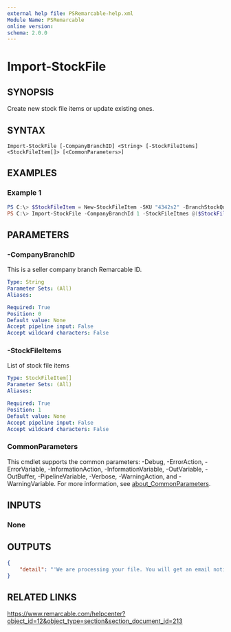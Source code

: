 ```yaml
---
external help file: PSRemarcable-help.xml
Module Name: PSRemarcable
online version:
schema: 2.0.0
---
```


# Import-StockFile

## SYNOPSIS
Create new stock file items or update existing ones.

## SYNTAX

```
Import-StockFile [-CompanyBranchID] <String> [-StockFileItems] <StockFileItem[]> [<CommonParameters>]
```

## EXAMPLES

### Example 1
```powershell
PS C:\> $StockFileItem = New-StockFileItem -SKU "4342s2" -BranchStockQuantity 90 -StockQuantity 546
PS C:\> Import-StockFile -CompanyBranchId 1 -StockFileItmes @($StockFileItem)
```

## PARAMETERS

### -CompanyBranchID
This is a seller company branch Remarcable ID.

```yaml
Type: String
Parameter Sets: (All)
Aliases:

Required: True
Position: 0
Default value: None
Accept pipeline input: False
Accept wildcard characters: False
```

### -StockFileItems
List of stock file items

```yaml
Type: StockFileItem[]
Parameter Sets: (All)
Aliases:

Required: True
Position: 1
Default value: None
Accept pipeline input: False
Accept wildcard characters: False
```

### CommonParameters
This cmdlet supports the common parameters: -Debug, -ErrorAction, -ErrorVariable, -InformationAction, -InformationVariable, -OutVariable, -OutBuffer, -PipelineVariable, -Verbose, -WarningAction, and -WarningVariable. For more information, see [about_CommonParameters](http://go.microsoft.com/fwlink/?LinkID=113216).

## INPUTS

### None

## OUTPUTS

```json
{
    "detail": "'We are processing your file. You will get an email notification once we are fully complete."
}
```

## RELATED LINKS
https://www.remarcable.com/helpcenter?object_id=12&object_type=section&section_document_id=213